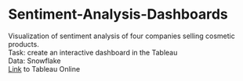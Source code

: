 # Sentiment-Analysis-Dashboards
Visualization of sentiment analysis of four companies selling cosmetic products. <br>
Task: create an interactive dashboard in the Tableau <br>
Data: Snowflake <br>
[Link](https://prod-useast-b.online.tableau.com/#/site/dsba5122fall2021/workbooks/433470?:origin=card_share_link) to Tableau Online <br>

